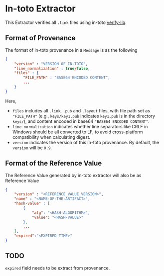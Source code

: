 # In-toto Extractor

This Extractor verifies all `.link` files using in-toto 
[verify-lib](https://github.com/in-toto/in-toto-golang/blob/master/in_toto/verifylib.go).

## Format of Provenance

The format of in-toto provenance in a `Message` is as the following
```json
{
    "version" : "VERSION OF IN-TOTO",
    "line_normalization" : true/false,
    "files" : {
        "FILE_PATH" : "BASE64 ENCODED CONTENT",
        ...
    }
}
```

Here,
* `files` includes all `.link`, `.pub` and `.layout` files, with file path
set as `"FILE_PATH"` (e.g., `keys/key1.pub` indicates `key1.pub` is in the 
directory `keys/`), and content encoded in base64 `"BASE64 ENCODED CONTENT"`.
* `line_normalization` indicates whether line separators like CRLF in Windows
should be all converted to LF, to avoid cross-platform compatibility when
calculating digest.
* `version` indicates the version of this in-toto provenance. By default, 
the `version` will be `0.9`.

## Format of the Reference Value

The Reference Value generated by in-toto extractor will also be as Reference Value
```json
{
    "version" : "<REFERENCE_VALUE_VERSION>",
    "name" : "<NAME-OF-THE-ARTIFACT>",
    "hash-value" : [
        {
            "alg": "<HASH-ALGORITHM>",
            "value": "<HASH-VALUE>"
        },
        ...
    ],
    "expired":"<EXPIRED-TIME>"
}
```

## TODO
`expired` field needs to be extract from provenance.